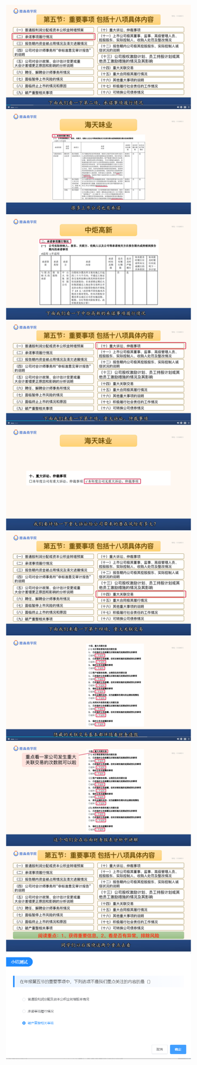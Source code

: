 ![](20201026-%20(1).png)
![](20201026-%20(2).png)
![](20201026-%20(3).png)
![](20201026-%20(4).png)
![](20201026-%20(5).png)
![](20201026-%20(6).png)
![](20201026-%20(7).png)
![](20201026-%20(8).png)
![](20201026-%20(9).png)
![](20201026-%20(10).png)